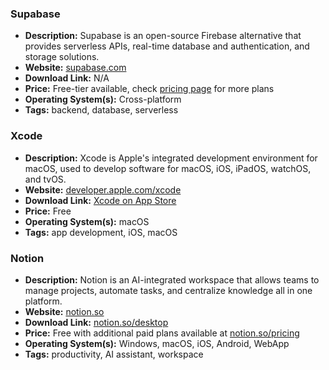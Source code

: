 ### Supabase

- **Description:** Supabase is an open-source Firebase alternative that provides serverless APIs, real-time database and authentication, and storage solutions.
- **Website:** [supabase.com](https://supabase.com/)
- **Download Link:** N/A
- **Price:** Free-tier available, check [pricing page](https://supabase.com/pricing) for more plans
- **Operating System(s):** Cross-platform
- **Tags:** backend, database, serverless

### Xcode

- **Description:** Xcode is Apple's integrated development environment for macOS, used to develop software for macOS, iOS, iPadOS, watchOS, and tvOS.
- **Website:** [developer.apple.com/xcode](https://developer.apple.com/xcode/)
- **Download Link:** [Xcode on App Store](https://apps.apple.com/us/app/xcode/id497799835)
- **Price:** Free
- **Operating System(s):** macOS
- **Tags:** app development, iOS, macOS

### Notion

- **Description:** Notion is an AI-integrated workspace that allows teams to manage projects, automate tasks, and centralize knowledge all in one platform.
- **Website:** [notion.so](https://www.notion.so)
- **Download Link:** [notion.so/desktop](https://www.notion.so/desktop)
- **Price:** Free with additional paid plans available at [notion.so/pricing](https://www.notion.so/pricing)
- **Operating System(s):** Windows, macOS, iOS, Android, WebApp
- **Tags:** productivity, AI assistant, workspace